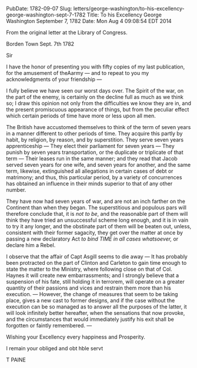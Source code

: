 PubDate: 1782-09-07
Slug: letters/george-washington/to-his-excellency-george-washington-sept-7-1782
Title: To his Excellency George Washington  September 7, 1782
Date: Mon Aug  4 09:08:54 EDT 2014

   From the original letter at the Library of Congress.

   Borden Town Sept. 7th 1782

   Sir

   I have the honor of presenting you with fifty copies of my last publication, 
   for the amusement of theAarmy &mdash; and to repeat to you my
   acknowledgments of your friendship &mdash;

   I fully believe we have seen our worst days over. The Spirit of the war,
   on the part of the enemy, is certainly on the decline full as much as we
   think so; I draw this opinion not only from the difficulties we know they are in,
   and the present promiscuous appearance of things, but from the peculiar effect which certain periods of time
   have more or less upon all men.

   The British have accustomed themselves to think of the term of seven years in a manner
   different to other periods of time. They acquire this partly by habit, by religion, by
   reason, and by superstition. They serve seven years
   apprenticeship &mdash; They elect their parliament for seven years &mdash; They punish by
   seven years transportation, or the duplicate or triplicate of that
   term &mdash; Their leases run in the same manner; and they read that Jacob
   served seven years for one wife, and seven years for another, and the same term, likewise,
   extinguished all allegations in certain cases of debt or matrimony; and thus, 
   this particular period, by a variety of concurrences has
   obtained an influence in their minds superior to that of any other number.

   They have now had seven years of war, and are not an inch farther on the Continent
   than when they began. The superstitious and populous pars will therefore
   conclude that, it is *not to be*, and the reasonable part of them will think
   they have tried an unsuccessful scheme long enough, and it is in vain to try it any longer,
   and the obstinate part of them will be beaten out, unless, consistent with their former
   sagacity, they get over the matter at once by passing a new declaratory Act *to
   bind TIME in all cases whatsoever,* or declare him a Rebel.

   I observe that the affair of Capt Asgill seems to die away &mdash; It has probably 
   been protracted on the part of Clinton and Carleton to gain time enough to
   state the matter to the Ministry, where following close on that of
   Col. Haynes it will create new embarrassments; and I strongly believe 
   that a suspension of his fate, still holding it in
   terrorem, will operate on a greater quantity of their passions and vices
   and restrain them more than his execution. &mdash; However, the change of
   measures that seem to be taking place, gives a new cast
   to former designs, and if the case without the execution can be so
   managed as to answer all the purposes of the latter, it will look infinitely
   better hereafter, when the sensations that now provoke, and the
   circumstances that would immediately justify his exit shall be forgotten or faintly
   remembered. &mdash;

   Wishing your Excellency every happiness and Prosperity.

   I remain your obliged and obt hble servt

   T PAINE



